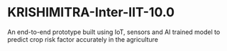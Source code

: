 # KRISHIMITRA-Inter-IIT-10.0
An end-to-end prototype built using IoT, sensors and AI trained model to predict crop risk factor accurately in the agriculture 
